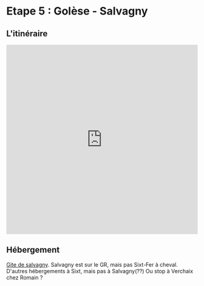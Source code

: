 # Etape 5 : Golèse - Salvagny

## L'itinéraire

<iframe src="https://gpx.studio/?state=%7B%22ids%22:%5B%221bB35SgKrdNpyLVL1lqu6QZCVRzREDtiW%22%5D%7D&embed&distance" width="100%" height="500" frameborder="0" allowfullscreen><p><a href="https://gpx.studio/?state=%7B%22ids%22:%5B%221bB35SgKrdNpyLVL1lqu6QZCVRzREDtiW%22%5D%7D"></a></p></iframe>

## Hébergement
[Gite de salvagny](https://www.aubergedesalvagny.com/).
Salvagny est sur le GR, mais pas Sixt-Fer à cheval. D'autres hébergements à Sixt, mais pas à Salvagny(??)
Ou stop à Verchaix chez Romain ?

